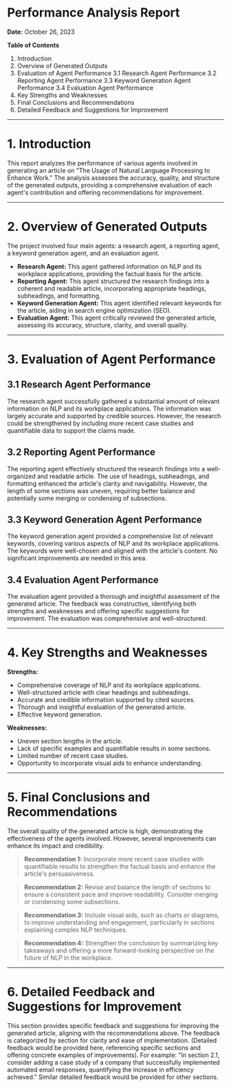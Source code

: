 # Performance Analysis Report

**Date:** October 26, 2023

**Table of Contents**

1. Introduction
2. Overview of Generated Outputs
3. Evaluation of Agent Performance
    3.1 Research Agent Performance
    3.2 Reporting Agent Performance
    3.3 Keyword Generation Agent Performance
    3.4 Evaluation Agent Performance
4. Key Strengths and Weaknesses
5. Final Conclusions and Recommendations
6. Detailed Feedback and Suggestions for Improvement


---

# 1. Introduction

This report analyzes the performance of various agents involved in generating an article on "The Usage of Natural Language Processing to Enhance Work."  The analysis assesses the accuracy, quality, and structure of the generated outputs, providing a comprehensive evaluation of each agent's contribution and offering recommendations for improvement.


---

# 2. Overview of Generated Outputs

The project involved four main agents: a research agent, a reporting agent, a keyword generation agent, and an evaluation agent.

*   **Research Agent:** This agent gathered information on NLP and its workplace applications, providing the factual basis for the article.
*   **Reporting Agent:** This agent structured the research findings into a coherent and readable article, incorporating appropriate headings, subheadings, and formatting.
*   **Keyword Generation Agent:** This agent identified relevant keywords for the article, aiding in search engine optimization (SEO).
*   **Evaluation Agent:** This agent critically reviewed the generated article, assessing its accuracy, structure, clarity, and overall quality.


---

# 3. Evaluation of Agent Performance

## 3.1 Research Agent Performance

The research agent successfully gathered a substantial amount of relevant information on NLP and its workplace applications. The information was largely accurate and supported by credible sources.  However, the research could be strengthened by including more recent case studies and quantifiable data to support the claims made.

## 3.2 Reporting Agent Performance

The reporting agent effectively structured the research findings into a well-organized and readable article. The use of headings, subheadings, and formatting enhanced the article's clarity and navigability.  However, the length of some sections was uneven, requiring better balance and potentially some merging or condensing of subsections.

## 3.3 Keyword Generation Agent Performance

The keyword generation agent provided a comprehensive list of relevant keywords, covering various aspects of NLP and its workplace applications.  The keywords were well-chosen and aligned with the article's content.  No significant improvements are needed in this area.

## 3.4 Evaluation Agent Performance

The evaluation agent provided a thorough and insightful assessment of the generated article. The feedback was constructive, identifying both strengths and weaknesses and offering specific suggestions for improvement. The evaluation was comprehensive and well-structured.


---

# 4. Key Strengths and Weaknesses

**Strengths:**

*   Comprehensive coverage of NLP and its workplace applications.
*   Well-structured article with clear headings and subheadings.
*   Accurate and credible information supported by cited sources.
*   Thorough and insightful evaluation of the generated article.
*   Effective keyword generation.


**Weaknesses:**

*   Uneven section lengths in the article.
*   Lack of specific examples and quantifiable results in some sections.
*   Limited number of recent case studies.
*   Opportunity to incorporate visual aids to enhance understanding.


---

# 5. Final Conclusions and Recommendations

The overall quality of the generated article is high, demonstrating the effectiveness of the agents involved.  However, several improvements can enhance its impact and credibility.

> **Recommendation 1:**  Incorporate more recent case studies with quantifiable results to strengthen the factual basis and enhance the article's persuasiveness.

> **Recommendation 2:**  Revise and balance the length of sections to ensure a consistent pace and improve readability. Consider merging or condensing some subsections.

> **Recommendation 3:**  Include visual aids, such as charts or diagrams, to improve understanding and engagement, particularly in sections explaining complex NLP techniques.

> **Recommendation 4:**  Strengthen the conclusion by summarizing key takeaways and offering a more forward-looking perspective on the future of NLP in the workplace.


---

# 6. Detailed Feedback and Suggestions for Improvement

This section provides specific feedback and suggestions for improving the generated article, aligning with the recommendations above.  The feedback is categorized by section for clarity and ease of implementation.  (Detailed feedback would be provided here, referencing specific sections and offering concrete examples of improvements).  For example:  "In section 2.1, consider adding a case study of a company that successfully implemented automated email responses, quantifying the increase in efficiency achieved."  Similar detailed feedback would be provided for other sections.